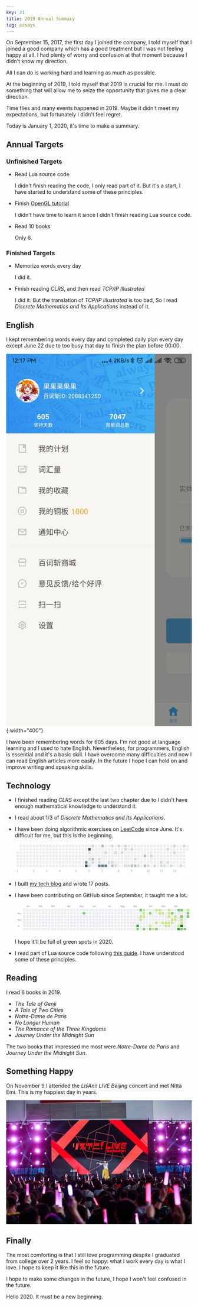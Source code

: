 ```yaml
---
key: 21
title: 2019 Annual Summary
tag: essays
---
```

On September 15, 2017, the first day I joined the company, I told myself that I joined a good company which has a good treatment but I was not feeling happy at all. I had plenty of worry and confusion at that moment because I didn't know my direction.

All I can do is working hard and learning as much as possible.

At the beginning of 2019, I told myself that 2019 is crucial for me. I must do something that will allow me to seize the opportunity that gives me a clear direction.

Time flies and many events happened in 2019. Maybe it didn't meet my expectations, but fortunately I didn't feel regret.

Today is January 1, 2020, it's time to make a summary.

## Annual Targets

### Unfinished Targets

- Read Lua source code

    I didn't finish reading the code, I only read part of it. But it's a start, I have started to understand some of these principles.

- Finish [OpenGL tutorial](http://www.opengl-tutorial.org/)

    I didn't have time to learn it since I didn't finish reading Lua source code.

- Read 10 books

    Only 6.

### Finished Targets

- Memorize words every day

    I did it.

- Finish reading *CLRS*, and then read *TCP/IP Illustrated*

    I did it. But the translation of *TCP/IP Illustrated* is too bad, So I read *Discrete Mathematics and Its Applications* instead of it.

## English

I kept remembering words every day and completed daily plan every day except June 22 due to too busy that day to finish the plan before 00:00.

![baicizhan](/assets/images/2019-annual-summary_1.jpg){:width="400"}

I have been remembering words for 605 days. I'm not good at language learning and I used to hate English. Nevertheless, for programmers, English is essential and it's a basic skill. I have overcome many difficulties and now I can read English articles more easily. In the future I hope I can hold on and improve writing and speaking skills.

## Technology

- I finished reading *CLRS* except the last two chapter due to I didn't have enough mathematical knowledge to understand it.
- I read about 1/3 of *Discrete Mathematics and Its Applications*.
- I have been doing algorithmic exercises on [LeetCode](https://leetcode-cn.com/) since June. It's difficult for me, but this is the beginning.

    ![leetcode](/assets/images/2019-annual-summary_2.png)

- I built [my tech blog](https://luyuhuang.github.io) and wrote 17 posts.
- I have been contributing on GitHub since September, it taught me a lot.

    ![github](/assets/images/2019-annual-summary_3.png)

    I hope it'll be full of green spots in 2020.

- I read part of Lua source code following [this guide](https://github.com/lichuang/Lua-Source-Internal). I have understood some of these principles.

## Reading

I read 6 books in 2019.

- *The Tale of Genji*
- *A Tale of Two Cities*
- *Notre-Dame de Paris*
- *No Longer Human*
- *The Romance of the Three Kingdoms*
- *Journey Under the Midnight Sun*

The two books that impressed me most were *Notre-Dame de Paris* and *Journey Under the Midnight Sun*.

## Something Happy

On November 9 I attended the *LisAni! LIVE Beijing* concert and met Nitta Emi. This is my happiest day in years.

![concert](/assets/images/2019-annual-summary_4.jpg)

## Finally

The most comforting is that I still love programming despite I graduated from college over 2 years. I feel so happy: what I work every day is what I love. I hope to keep it like this in the future.

I hope to make some changes in the future, I hope I won't feel confused in the future.

Hello 2020. It must be a new beginning.

